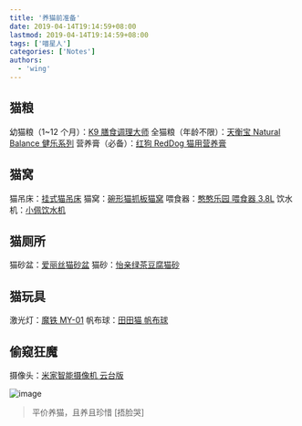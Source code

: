 ```yaml
---
title: '养猫前准备'
date: 2019-04-14T19:14:59+08:00
lastmod: 2019-04-14T19:14:59+08:00
tags: ['喵星人']
categories: ['Notes']
authors:
  - 'wing'
---
```


## 猫粮

幼猫粮（1~12 个月）：[K9 膳食调理大师](https://item.epet.com/161808.html)
全猫粮（年龄不限）：[天衡宝 Natural Balance 健乐系列](https://item.epetht.com/10119283.html)
营养膏（必备）：[红狗 RedDog 猫用营养膏](https://item.epet.com/147097.html)

## 猫窝

猫吊床：[挂式猫吊床](https://detail.tmall.com/item.htm?id=553411580469&spm=a1z09.2.0.0.4f0a2e8dWdxFbT&_u=evfn3b3002b&skuId=4188426319897)
猫窝：[碗形猫抓板猫窝](https://detail.tmall.com/item.htm?id=571984086907&spm=a1z09.2.0.0.4f0a2e8dWdxFbT&_u=evfn3b30cec&skuId=3964530043983)
喂食器：[憨憨乐园 喂食器 3.8L](https://item.jd.com/5431196.html#crumb-wrap)
饮水机：[小佩饮水机](https://item.jd.com/100000251570.html)

## 猫厕所

猫砂盆：[爱丽丝猫砂盆](https://item.jd.com/10191329272.html)
猫砂：[怡亲绿茶豆腐猫砂](https://detail.tmall.com/item.htm?id=527264059679&spm=a1z09.2.0.0.4f0a2e8dWdxFbT&_u=evfn3b3c34c&skuId=4069213157761)

## 猫玩具

激光灯：[魔铁 MY-01](https://item.jd.com/4359029.html#none)
帆布球：[田田猫 帆布球](https://item.jd.com/3213588.html)

## 偷窥狂魔

摄像头：[米家智能摄像机 云台版](https://item.jd.com/7651925.html)

![image](http://ww1.sinaimg.cn/large/ed19fa55gy1gfnew194fhj20ch05zgmz.jpg)

> 平价养猫，且养且珍惜 [捂脸哭]
